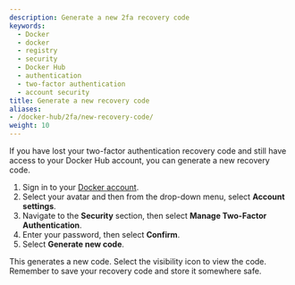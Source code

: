 ```yaml
---
description: Generate a new 2fa recovery code
keywords:
  - Docker
  - docker
  - registry
  - security
  - Docker Hub
  - authentication
  - two-factor authentication
  - account security
title: Generate a new recovery code
aliases:
- /docker-hub/2fa/new-recovery-code/
weight: 10
---
```


If you have lost your two-factor authentication recovery code and still have
access to your Docker Hub account, you can generate a new recovery code.

1. Sign in to your [Docker account](https://app.docker.com/login).
2. Select your avatar and then from the drop-down menu, select **Account settings**.
3. Navigate to the **Security** section, then select **Manage Two-Factor Authentication**.
4. Enter your password, then select **Confirm**.
5. Select **Generate new code**.

This generates a new code. Select the visibility icon to view the code. Remember to save your recovery code
and store it somewhere safe.